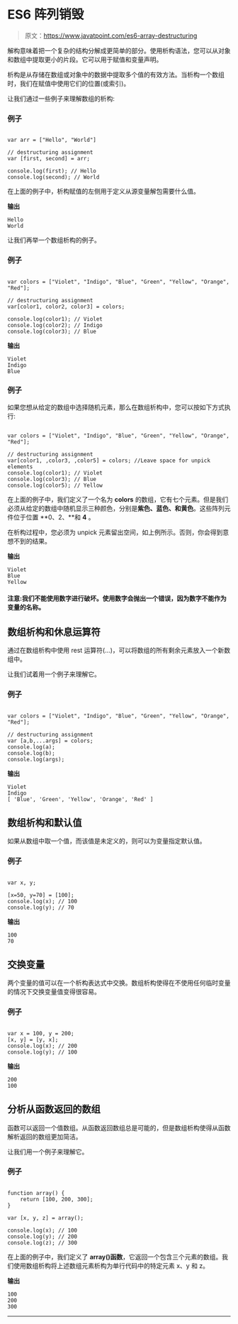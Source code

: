 # ES6 阵列销毁

> 原文：<https://www.javatpoint.com/es6-array-destructuring>

解构意味着把一个复杂的结构分解成更简单的部分。使用析构语法，您可以从对象和数组中提取更小的片段。它可以用于赋值和变量声明。

析构是从存储在数组或对象中的数据中提取多个值的有效方法。当析构一个数组时，我们在赋值中使用它们的位置(或索引)。

让我们通过一些例子来理解数组的析构:

### 例子

```

var arr = ["Hello", "World"]

// destructuring assignment
var [first, second] = arr;

console.log(first); // Hello
console.log(second); // World

```

在上面的例子中，析构赋值的左侧用于定义从源变量解包需要什么值。

**输出**

```
Hello
World

```

让我们再举一个数组析构的例子。

### 例子

```

var colors = ["Violet", "Indigo", "Blue", "Green", "Yellow", "Orange", "Red"];

// destructuring assignment
var[color1, color2, color3] = colors;

console.log(color1); // Violet
console.log(color2); // Indigo
console.log(color3); // Blue

```

**输出**

```
Violet
Indigo
Blue

```

### 例子

如果您想从给定的数组中选择随机元素，那么在数组析构中，您可以按如下方式执行:

```

var colors = ["Violet", "Indigo", "Blue", "Green", "Yellow", "Orange", "Red"];

// destructuring assignment
var[color1, ,color3, ,color5] = colors; //Leave space for unpick elements
console.log(color1); // Violet
console.log(color3); // Blue
console.log(color5); // Yellow

```

在上面的例子中，我们定义了一个名为 **colors** 的数组，它有七个元素。但是我们必须从给定的数组中随机显示三种颜色，分别是**紫色、蓝色、**和**黄色**。这些阵列元件位于位置 **0、2、**和 **4** 。

在析构过程中，您必须为 unpick 元素留出空间，如上例所示。否则，你会得到意想不到的结果。

**输出**

```
Violet
Blue
Yellow

```

#### 注意:我们不能使用数字进行破坏。使用数字会抛出一个错误，因为数字不能作为变量的名称。

## 数组析构和休息运算符

通过在数组析构中使用 rest 运算符(…)，可以将数组的所有剩余元素放入一个新数组中。

让我们试着用一个例子来理解它。

### 例子

```

var colors = ["Violet", "Indigo", "Blue", "Green", "Yellow", "Orange", "Red"];

// destructuring assignment
var [a,b,...args] = colors;
console.log(a); 
console.log(b); 
console.log(args);

```

**输出**

```
Violet
Indigo
[ 'Blue', 'Green', 'Yellow', 'Orange', 'Red' ]

```

## 数组析构和默认值

如果从数组中取一个值，而该值是未定义的，则可以为变量指定默认值。

### 例子

```

var x, y;

[x=50, y=70] = [100];
console.log(x); // 100
console.log(y); // 70

```

**输出**

```
100
70

```

## 交换变量

两个变量的值可以在一个析构表达式中交换。数组析构使得在不使用任何临时变量的情况下交换变量值变得很容易。

### 例子

```

var x = 100, y = 200;
[x, y] = [y, x];
console.log(x); // 200
console.log(y); // 100

```

**输出**

```
200
100

```

## 分析从函数返回的数组

函数可以返回一个值数组。从函数返回数组总是可能的，但是数组析构使得从函数解析返回的数组更加简洁。

让我们用一个例子来理解它。

### 例子

```

function array() {
    return [100, 200, 300];
}

var [x, y, z] = array();

console.log(x); // 100
console.log(y); // 200
console.log(z); // 300

```

在上面的例子中，我们定义了 **array()函数**，它返回一个包含三个元素的数组。我们使用数组析构将上述数组元素析构为单行代码中的特定元素 x、y 和 z。

**输出**

```
100
200
300

```

* * *